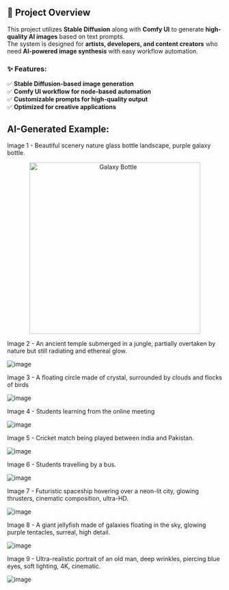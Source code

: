 ## 📌 Project Overview
This project utilizes **Stable Diffusion** along with **Comfy UI** to generate **high-quality AI images** based on text prompts.  
The system is designed for **artists, developers, and content creators** who need **AI-powered image synthesis** with easy workflow automation.

### ✨ Features:
✅ **Stable Diffusion-based image generation**  
✅ **Comfy UI workflow for node-based automation**  
✅ **Customizable prompts for high-quality output**  
✅ **Optimized for creative applications**  

## AI-Generated Example:

Image 1 - Beautiful scenery nature glass bottle landscape, purple galaxy bottle.

<p align="center">
  <img src="https://github.com/user-attachments/assets/cc319453-7a88-4ac2-ad37-3d88c82d31cb" alt="Galaxy Bottle" width="400"/>
</p>

Image 2 - An ancient temple submerged in a jungle, partially overtaken by nature but still radiating and ethereal glow.

![image](https://github.com/user-attachments/assets/9c72b12f-7db1-499e-9c34-dab4445d3abc)

Image 3 - A floating circle made of crystal, surrounded by clouds and flocks of birds

![image](https://github.com/user-attachments/assets/ba087039-3c03-483f-ab26-ea9c14ff0699)

Image 4 - Students learning from the online meeting

![image](https://github.com/user-attachments/assets/c74bc36d-ba04-41fc-aad5-fd61a4163e02)

Image 5 - Cricket match being played between india and Pakistan.

![image](https://github.com/user-attachments/assets/f1d9a140-ea9f-4fce-b21c-06ac2fad6e5d)

Image 6 - Students travelling by a bus.

![image](https://github.com/user-attachments/assets/0230a34e-55bc-4297-9871-a01f1628492a)

Image 7 - Futuristic spaceship hovering over a neon-lit city, glowing thrusters, cinematic composition, ultra-HD.

![image](https://github.com/user-attachments/assets/581ba52b-fac5-471a-8592-5d1066c692f8)

Image 8 - A giant jellyfish made of galaxies floating in the sky, glowing purple tentacles, surreal, high detail.

![image](https://github.com/user-attachments/assets/5a1dc320-37c0-4753-846e-2203a4867205)

Image 9 - Ultra-realistic portrait of an old man, deep wrinkles, piercing blue eyes, soft lighting, 4K, cinematic.

![image](https://github.com/user-attachments/assets/8981f4f4-c5b1-4001-b452-55b6f2405764)
